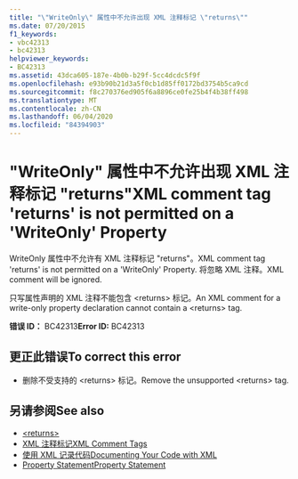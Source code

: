 ```yaml
---
title: "\"WriteOnly\" 属性中不允许出现 XML 注释标记 \"returns\""
ms.date: 07/20/2015
f1_keywords:
- vbc42313
- bc42313
helpviewer_keywords:
- BC42313
ms.assetid: 43dca605-187e-4b0b-b29f-5cc4dcdc5f9f
ms.openlocfilehash: e93b90b21d3a5f0cb1d85ff0172bd3754b5ca9cd
ms.sourcegitcommit: f8c270376ed905f6a8896ce0fe25b4f4b38ff498
ms.translationtype: MT
ms.contentlocale: zh-CN
ms.lasthandoff: 06/04/2020
ms.locfileid: "84394903"
---
```

# <a name="xml-comment-tag-returns-is-not-permitted-on-a-writeonly-property"></a><span data-ttu-id="abc06-102">"WriteOnly" 属性中不允许出现 XML 注释标记 "returns"</span><span class="sxs-lookup"><span data-stu-id="abc06-102">XML comment tag 'returns' is not permitted on a 'WriteOnly' Property</span></span>
<span data-ttu-id="abc06-103">WriteOnly 属性中不允许有 XML 注释标记 "returns"。</span><span class="sxs-lookup"><span data-stu-id="abc06-103">XML comment tag 'returns' is not permitted on a 'WriteOnly' Property.</span></span> <span data-ttu-id="abc06-104">将忽略 XML 注释。</span><span class="sxs-lookup"><span data-stu-id="abc06-104">XML comment will be ignored.</span></span>  
  
 <span data-ttu-id="abc06-105">只写属性声明的 XML 注释不能包含 \<returns> 标记。</span><span class="sxs-lookup"><span data-stu-id="abc06-105">An XML comment for a write-only property declaration cannot contain a \<returns> tag.</span></span>  
  
 <span data-ttu-id="abc06-106">**错误 ID：** BC42313</span><span class="sxs-lookup"><span data-stu-id="abc06-106">**Error ID:** BC42313</span></span>  
  
## <a name="to-correct-this-error"></a><span data-ttu-id="abc06-107">更正此错误</span><span class="sxs-lookup"><span data-stu-id="abc06-107">To correct this error</span></span>  
  
- <span data-ttu-id="abc06-108">删除不受支持的 \<returns> 标记。</span><span class="sxs-lookup"><span data-stu-id="abc06-108">Remove the unsupported \<returns> tag.</span></span>  
  
## <a name="see-also"></a><span data-ttu-id="abc06-109">另请参阅</span><span class="sxs-lookup"><span data-stu-id="abc06-109">See also</span></span>

- [\<returns>](../language-reference/xmldoc/returns.md)
- [<span data-ttu-id="abc06-110">XML 注释标记</span><span class="sxs-lookup"><span data-stu-id="abc06-110">XML Comment Tags</span></span>](../language-reference/xmldoc/index.md)
- [<span data-ttu-id="abc06-111">使用 XML 记录代码</span><span class="sxs-lookup"><span data-stu-id="abc06-111">Documenting Your Code with XML</span></span>](../programming-guide/program-structure/documenting-your-code-with-xml.md)
- [<span data-ttu-id="abc06-112">Property Statement</span><span class="sxs-lookup"><span data-stu-id="abc06-112">Property Statement</span></span>](../language-reference/statements/property-statement.md)
